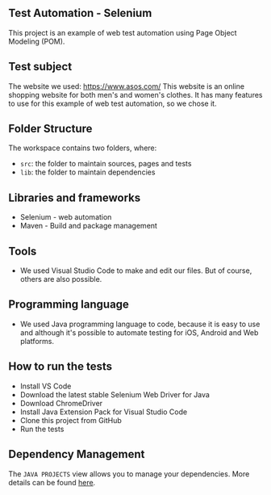 ## Test Automation - Selenium

This project is an example of web test automation using Page Object Modeling (POM).

## Test subject

The website we used: https://www.asos.com/
This website is an online shopping website for both men's and women's clothes. It has many features to use for this example of web test automation, so we chose it.

## Folder Structure

The workspace contains two folders, where:

- `src`: the folder to maintain sources, pages and tests
- `lib`: the folder to maintain dependencies

## Libraries and frameworks

 - Selenium - web automation
 - Maven - Build and package management

## Tools

 - We used Visual Studio Code to make and edit our files. But of course, others are also possible.
 
## Programming language

 - We used Java programming language to code, because it is easy to use and although it's possible to automate testing for iOS, Android and Web platforms.
 
## How to run the tests
 - Install VS Code
 - Download the latest stable Selenium Web Driver for Java
 - Download ChromeDriver
 - Install Java Extension Pack for Visual Studio Code
 - Clone this project from GitHub
 - Run the tests 


## Dependency Management

The `JAVA PROJECTS` view allows you to manage your dependencies. More details can be found [here](https://github.com/microsoft/vscode-java-dependency#manage-dependencies).
